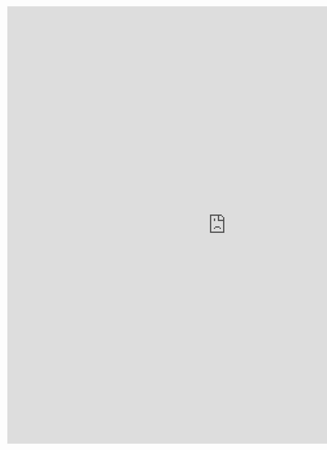 <p align="center"><iframe src="https://weseemahmed.shinyapps.io/cluster-map/" frameborder="0" style="width:1000px;height:1000px;padding:0;scrolling="no"></iframe></p>


